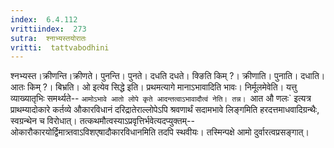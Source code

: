 ```yaml
---
index:  6.4.112
vrittiindex:  273
sutra:  श्नाभ्यस्तयोरातः
vritti:  tattvabodhini 
---
```


श्नभ्यस्त।क्रीणन्ति।क्रीणते। पुनन्ति। पुनते। दधति दधते। क्ङिति किम् ?। क्रीणाति। पुनाति। दधाति। आतः किम् ?। बिभ्रति। ओ इत्येव सिद्धे इति। प्रथमत्यागे मानाऽभावादिति भावः। निर्मूलमेवेति। यत्तु व्याख्यातृभिः समर्थ्यते-- `आमोऽभावे आतो लोपे कृते आदन्तत्वाऽभावादौत्वं नेति। तन्न। `आत औ णलः` इत्यत्र प्राथम्यादोकारे कर्तव्ये औकारविधानं दरिद्रातेराल्लोपेऽपि श्रवणार्थं सदामभावे लिङ्गमिति हरदत्तमाधवादिग्रन्थैः, स्वग्रन्थेन च विरोधात्। तत्कथमौत्वस्याऽप्रवृत्तिर्भवेत्यदप्युक्तम्-- ओकारौकारयोर्द्विमात्र्तवाऽविशएषादौकारविधानमिति तदपि स्थवीयः। तस्मिन्पक्षे आमो दुर्वारत्वप्रसङ्गात्। 

